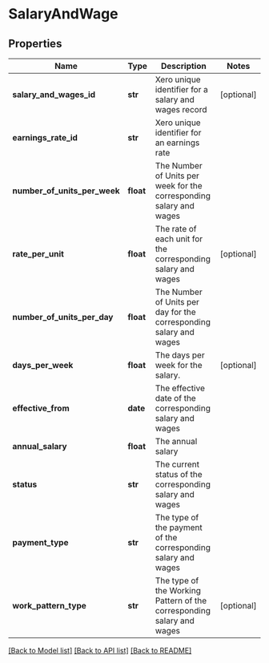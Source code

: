 # SalaryAndWage

## Properties
Name | Type | Description | Notes
------------ | ------------- | ------------- | -------------
**salary_and_wages_id** | **str** | Xero unique identifier for a salary and wages record | [optional] 
**earnings_rate_id** | **str** | Xero unique identifier for an earnings rate | 
**number_of_units_per_week** | **float** | The Number of Units per week for the corresponding salary and wages | 
**rate_per_unit** | **float** | The rate of each unit for the corresponding salary and wages | [optional] 
**number_of_units_per_day** | **float** | The Number of Units per day for the corresponding salary and wages | 
**days_per_week** | **float** | The days per week for the salary. | [optional] 
**effective_from** | **date** | The effective date of the corresponding salary and wages | 
**annual_salary** | **float** | The annual salary | 
**status** | **str** | The current status of the corresponding salary and wages | 
**payment_type** | **str** | The type of the payment of the corresponding salary and wages | 
**work_pattern_type** | **str** | The type of the Working Pattern of the corresponding salary and wages | [optional] 

[[Back to Model list]](../README.md#documentation-for-models) [[Back to API list]](../README.md#documentation-for-api-endpoints) [[Back to README]](../README.md)


